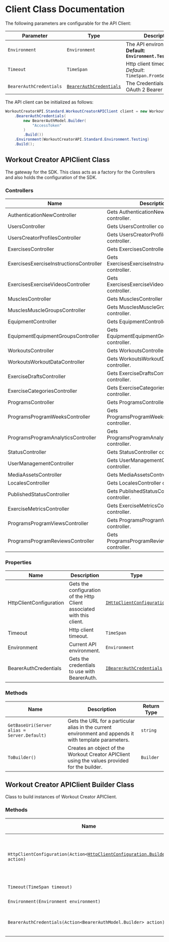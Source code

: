
# Client Class Documentation

The following parameters are configurable for the API Client:

| Parameter | Type | Description |
|  --- | --- | --- |
| `Environment` | `Environment` | The API environment. <br> **Default: `Environment.Testing`** |
| `Timeout` | `TimeSpan` | Http client timeout.<br>*Default*: `TimeSpan.FromSeconds(100)` |
| `BearerAuthCredentials` | [`BearerAuthCredentials`](auth/oauth-2-bearer-token.md) | The Credentials Setter for OAuth 2 Bearer token |

The API client can be initialized as follows:

```csharp
WorkoutCreatorAPI.Standard.WorkoutCreatorAPIClient client = new WorkoutCreatorAPI.Standard.WorkoutCreatorAPIClient.Builder()
    .BearerAuthCredentials(
        new BearerAuthModel.Builder(
            "AccessToken"
        )
        .Build())
    .Environment(WorkoutCreatorAPI.Standard.Environment.Testing)
    .Build();
```

## Workout Creator APIClient Class

The gateway for the SDK. This class acts as a factory for the Controllers and also holds the configuration of the SDK.

### Controllers

| Name | Description |
|  --- | --- |
| AuthenticationNewController | Gets AuthenticationNewController controller. |
| UsersController | Gets UsersController controller. |
| UsersCreatorProfilesController | Gets UsersCreatorProfilesController controller. |
| ExercisesController | Gets ExercisesController controller. |
| ExercisesExerciseInstructionsController | Gets ExercisesExerciseInstructionsController controller. |
| ExercisesExerciseVideosController | Gets ExercisesExerciseVideosController controller. |
| MusclesController | Gets MusclesController controller. |
| MusclesMuscleGroupsController | Gets MusclesMuscleGroupsController controller. |
| EquipmentController | Gets EquipmentController controller. |
| EquipmentEquipmentGroupsController | Gets EquipmentEquipmentGroupsController controller. |
| WorkoutsController | Gets WorkoutsController controller. |
| WorkoutsWorkoutDataController | Gets WorkoutsWorkoutDataController controller. |
| ExerciseDraftsController | Gets ExerciseDraftsController controller. |
| ExerciseCategoriesController | Gets ExerciseCategoriesController controller. |
| ProgramsController | Gets ProgramsController controller. |
| ProgramsProgramWeeksController | Gets ProgramsProgramWeeksController controller. |
| ProgramsProgramAnalyticsController | Gets ProgramsProgramAnalyticsController controller. |
| StatusController | Gets StatusController controller. |
| UserManagementController | Gets UserManagementController controller. |
| MediaAssetsController | Gets MediaAssetsController controller. |
| LocalesController | Gets LocalesController controller. |
| PublishedStatusController | Gets PublishedStatusController controller. |
| ExerciseMetricsController | Gets ExerciseMetricsController controller. |
| ProgramsProgramViewsController | Gets ProgramsProgramViewsController controller. |
| ProgramsProgramReviewsController | Gets ProgramsProgramReviewsController controller. |

### Properties

| Name | Description | Type |
|  --- | --- | --- |
| HttpClientConfiguration | Gets the configuration of the Http Client associated with this client. | [`IHttpClientConfiguration`](http-client-configuration.md) |
| Timeout | Http client timeout. | `TimeSpan` |
| Environment | Current API environment. | `Environment` |
| BearerAuthCredentials | Gets the credentials to use with BearerAuth. | [`IBearerAuthCredentials`](auth/oauth-2-bearer-token.md) |

### Methods

| Name | Description | Return Type |
|  --- | --- | --- |
| `GetBaseUri(Server alias = Server.Default)` | Gets the URL for a particular alias in the current environment and appends it with template parameters. | `string` |
| `ToBuilder()` | Creates an object of the Workout Creator APIClient using the values provided for the builder. | `Builder` |

## Workout Creator APIClient Builder Class

Class to build instances of Workout Creator APIClient.

### Methods

| Name | Description | Return Type |
|  --- | --- | --- |
| `HttpClientConfiguration(Action<`[`HttpClientConfiguration.Builder`](http-client-configuration-builder.md)`> action)` | Gets the configuration of the Http Client associated with this client. | `Builder` |
| `Timeout(TimeSpan timeout)` | Http client timeout. | `Builder` |
| `Environment(Environment environment)` | Current API environment. | `Builder` |
| `BearerAuthCredentials(Action<BearerAuthModel.Builder> action)` | Sets credentials for BearerAuth. | `Builder` |

